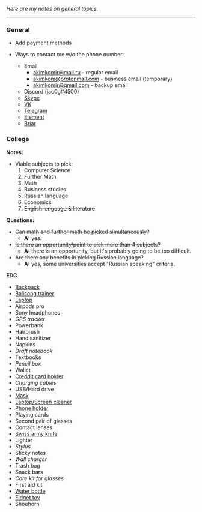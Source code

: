 *Here are my notes on general topics.* 

---
### General ###
- Add payment methods


- Ways to contact me w/o the phone number:
  - Email
    - akimkomir@mail.ru - regular email
    - akimkom@protonmail.com - business email (temporary)
    - akimkomir@gmail.com - backup email
  - Discord (jac0g#4500)
  - [Skype](https://join.skype.com/invite/jtgPJZzrAS8B)
  - [VK](https://vk.com/id487427652)
  - [Telegram](https://t.me/jac0g)
  - [Element](https://matrix.to/#/@jac0g:matrix.org)
  - [Briar](briar://aaue6kikll4n4eutvpefbfva3abmawkw7mxq3ufsta3vlcybgqjbq)

### College ###
**Notes:**
- Viable subjects to pick:
  1. Computer Science
  2. Further Math
  3. Math
  4. Business studies
  5. Russian language
  6. Economics
  7. ~~English language & literature~~

**Questions:**
- ~~Can math and further math be picked simultaneously?~~
  - **A:** yes.
- ~~Is there an opportunity/point to pick more than 4 subjects?~~
  - **A:** there is an opportunity, but it's probably going to be too difficult.
- ~~Are there any benefits in picking Russian language?~~
  - **A:** yes, some universities accept "Russian speaking" criteria.
  
**EDC**
- [Backpack](https://www.amazon.com/Backpack-Charging-Friendly-Resistant-Business/dp/B071ZYHCM6)
- [Balisong trainer](https://m.aliexpress.ru/item/1005001512752818.html?trace=wwwdetail2mobilesitedetail)
- [Laptop](https://www.dell.com/en-us/shop/dell-laptops/new-xps-15-laptop/spd/xps-15-9500-laptop/xn9500cto210s?view=configurations&configurationid=83214c76-bd89-4854-aa28-92f52a583764)
- Airpods pro
- Sony headphones
- *GPS tracker*
- Powerbank
- Hairbrush
- Hand sanitizer
- Napkins
- *Draft notebook*
- Textbooks
- *Pencil box*
- Wallet
- [Creddit card holder](https://store.fantomwallet.com/build-your-own-credit-card-fan-wallet/)
- *Charging cables*
- USB/Hard drive
- [Mask](https://www.tombihn.com/collections/facemasks/products/v4mask?variant=32762416988223)
- [Laptop/Screen cleaner](https://www.amazon.co.uk/dp/B07W1L7TCF?tag=excessorizeme-21&geniuslink=true)
- [Phone holder](https://www.amazon.com/dp/B07XC1NT8N/ref=as_li_ss_tl?ie=UTF8&linkCode=sl1&tag=excessorizeme-20&linkId=f5a4f867967765a2bf222cd04d811574&language=en_US)
- Playing cards
- Second pair of glasses
- Contact lenses
- [Swiss army knife](https://www.swissarmy.com/us/en/Products/Swiss-Army-Knives/Medium-Pocket-Knives/Fieldmaster/p/1.4713#accordion-prod-details-3) 
- Lighter
- *Stylus*
- Sticky notes
- *Wall charger*
- Trash bag
- Snack bars
- *Care kit for glasses*
- First aid kit
- [Water bottle](https://www.livelarq.com/larq-bottle)
- [Fidget toy](https://www.officialfidgetcube.com/collections/all/products/fidget-cube?variant=35624577488)
- Shoehorn